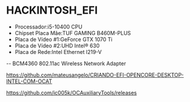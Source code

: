 # HACKINTOSH_EFI


- Processador:i5-10400 CPU 
- Chipset Placa Mãe:TUF GAMING B460M-PLUS
- Placa de Vídeo #1:GeForce GTX 1070 Ti
- Placa de Vídeo #2:UHD Intel® 630
- Placa de Rede:Intel Ethernet I219-V

-- BCM4360 802.11ac Wireless Network Adapter


https://github.com/mateusangelo/CRIANDO-EFI-OPENCORE-DESKTOP-INTEL-COM-OCAT


https://github.com/ic005k/OCAuxiliaryTools/releases



